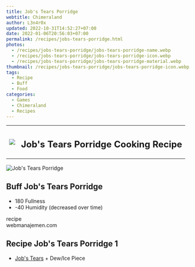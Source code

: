 ```yaml
---
title: Job's Tears Porridge
webtitle: Chimeraland
author: L3n4r0x
updated: 2022-10-31T14:52:27+07:00
date: 2022-01-06T20:56:03+07:00
permalink: /recipes/jobs-tears-porridge.html
photos:
  - /recipes/jobs-tears-porridge/jobs-tears-porridge-name.webp
  - /recipes/jobs-tears-porridge/jobs-tears-porridge-icon.webp
  - /recipes/jobs-tears-porridge/jobs-tears-porridge-material.webp
thumbnail: /recipes/jobs-tears-porridge/jobs-tears-porridge-icon.webp
tags:
  - Recipe
  - Buff
  - Food
categories:
  - Games
  - Chimeraland
  - Recipes
---
```


<section id="bootstrap-wrapper"><link rel="stylesheet" href="https://cdn.statically.io/gh/dimaslanjaka/Web-Manajemen/40ac3225/css/bootstrap-4.5-wrapper.css"/><div class="row mb-2"><div class="col-md-12 mb-2"><table class="table" id="post-info"><tbody><tr><td><img class="d-inline-block me-2" src="/chimeraland/recipes/jobs-tears-porridge/jobs-tears-porridge-icon.webp" width="auto" height="auto"/></td><td><h1 class="fs-5">Job&#x27;s Tears Porridge Cooking Recipe</h1></td></tr></tbody></table></div></div><div class="card mb-2"><div class="row g-0"><div class="col-sm-4 position-relative mb-2"><img src="/chimeraland/recipes/jobs-tears-porridge/jobs-tears-porridge-material.webp" class="card-img fit-cover w-100 h-100" alt="Job&#x27;s Tears Porridge" data-fancybox="true"/></div><div class="col-sm-8 mb-2"><div class="card-body"><h2 class="card-title fs-5">Buff Job&#x27;s Tears Porridge</h2><div class="card-text"><ul><li>180 Fullness</li><li>-40 Humidity (decreased over time)</li></ul></div><span class="badge rounded-pill bg-dark">recipe</span></div><div class="card-footer text-end text-muted">webmanajemen.com</div></div></div></div><div class="row mb-2"><div class="col-12 col-lg-6 recipe-item mb-2"><div class="card"><div class="card-body"><h2 class="card-title fs-5">Recipe Job&#x27;s Tears Porridge 1</h2><div class="card-text"><ul><li><a class="text-decoration-none" href="/chimeraland/materials/job&#x27;s-tears.html">Job&#x27;s Tears</a><span> + </span>Dew/Ice Piece</li></ul></div></div></div></div></div></section>